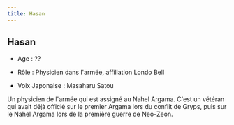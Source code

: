 ```yaml
---
title: Hasan
---
```


Hasan
-----



- Age : ??
  
- Rôle : Physicien dans l'armée, affiliation Londo Bell
  
- Voix Japonaise : Masaharu Satou



Un physicien de l'armée qui est assigné au Nahel Argama. C'est un vétéran qui avait déjà officié sur le premier Argama lors du conflit de Gryps, puis sur le Nahel Argama lors de la première guerre de Neo-Zeon.

